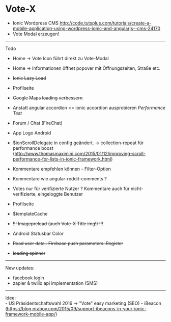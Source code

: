 # Vote-X


- Ionic Wordpress CMS http://code.tutsplus.com/tutorials/create-a-mobile-application-using-wordpress-ionic-and-angularjs--cms-24170
- Vote Modal erzeugen!


_____________
Todo
- Home -> Vote Icon führt direkt zu Vote-Modal
- Home -> Informationen öffnet popover mit Öffnungszeiten, Straße etc.
- <s>Ionic Lazy Load</s>
- Profilseite
- <s>Google Maps loading verbessern </s>
- Anstatt angular accordion <> ionic accordion ausprobieren *Performance Test*
- Forum / Chat (FireChat)
- App Logo Android 
- $ionScrollDelegate in config geändert. -> collection-repeat für performance boost (http://www.thomasmaximini.com/2015/01/12/improving-scroll-performance-for-lists-in-ionic-framework.html)
- Kommentare empfehlen können - Filter-Option
- Kommentare wie angular-reddit-comments ? 

- Votes nur für verifizierte Nutzer ? Kommentare auch für nicht-verifizierte, eingeloggte Benutzer

- Profilseite
- $templateCache
- <s>!!! Imagepreload (auch Vote-X Title img!) !!!</s>
- Android Statusbar Color
- <s>Read user data.. Firebase push parameters..Register</s>
- <s>loading spinner </s>

_________________
New updates:

- facebook login 
- zapier & twilio api implementation (SMS)




__________________

Idee:	
		- US Präsidentschaftswahl 2016 -> "Vote" easy marketing (SEO)
		- iBeacon (https://blog.nraboy.com/2015/09/support-ibeacons-in-your-ionic-framework-mobile-app/)
		